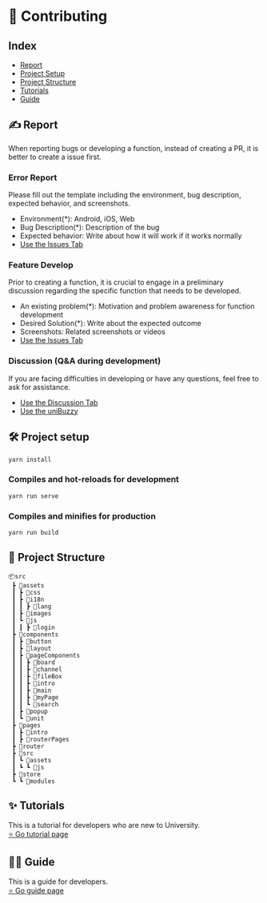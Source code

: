 # 🧐 Contributing
## Index
- [Report](#report)
- [Project Setup](#project-setup)
- [Project Structure](#project-structure)
- [Tutorials](#tutorials)
- [Guide](#guide)
## ✍ Report
When reporting bugs or developing a function, instead of creating a PR, it is better to create a issue first.
### Error Report
Please fill out the template including the environment, bug description, expected behavior, and screenshots.
- Environment(*): Android, iOS, Web
- Bug Description(*): Description of the bug
- Expected behavior: Write about how it will work if it works normally
- [Use the Issues Tab](https://github.com/Teampl-Net/unibuzzy/issues)

### Feature Develop
Prior to creating a function, it is crucial to engage in a preliminary discussion regarding the specific function that needs to be developed.
- An existing problem(*): Motivation and problem awareness for function development
- Desired Solution(*): Write about the expected outcome
- Screenshots: Related screenshots or videos
- [Use the Issues Tab](https://github.com/Teampl-Net/unibuzzy/issues)

### Discussion (Q&A during development)
If you are facing difficulties in developing or have any questions, feel free to ask for assistance.
  - [Use the Discussion Tab](https://github.com/Teampl-Net/unibuzzy/discussions)
  - [Use the uniBuzzy](https://unibuzzy.com/#/board/988/13909)

## 🛠 Project setup
```
yarn install
```

### Compiles and hot-reloads for development
```
yarn run serve
```

### Compiles and minifies for production
```
yarn run build
```

## 📁 Project Structure
```
📦src  
 ┣ 📂assets  
 ┃ ┣ 📂css  
 ┃ ┣ 📂i18n  
 ┃ ┃ ┣ 📂lang  
 ┃ ┣ 📂images
 ┃ ┗ 📂js  
 ┃ ┃ ┣ 📂login  
 ┣ 📂components  
 ┃ ┣ 📂button  
 ┃ ┣ 📂layout  
 ┃ ┣ 📂pageComponents  
 ┃ ┃ ┣ 📂board  
 ┃ ┃ ┣ 📂channel  
 ┃ ┃ ┣ 📂fileBox  
 ┃ ┃ ┣ 📂intro  
 ┃ ┃ ┣ 📂main  
 ┃ ┃ ┣ 📂myPage  
 ┃ ┃ ┗ 📂search  
 ┃ ┣ 📂popup  
 ┃ ┗ 📂unit  
 ┣ 📂pages  
 ┃ ┣ 📂intro  
 ┃ ┣ 📂routerPages  
 ┣ 📂router  
 ┣ 📂src  
 ┃ ┗ 📂assets  
 ┃ ┗ ┗ 📂js  
 ┣ 📂store  
 ┗ ┗ 📂modules
```

## ✨ Tutorials
This is a tutorial for developers who are new to University.  
[⭐ Go tutorial page](https://github.com/Teampl-Net/unibuzzy/blob/a657ad889f548516ca3802dc521c16ffd6fccfc3/docs/tutorials.md)

## 🧑‍💻 Guide
This is a guide for developers.  
[⭐ Go guide page](https://github.com/Teampl-Net/unibuzzy/blob/a657ad889f548516ca3802dc521c16ffd6fccfc3/docs/guide.md)
